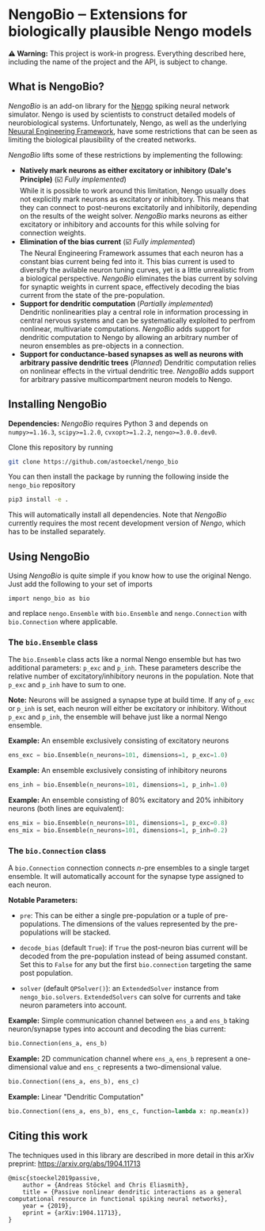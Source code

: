 # NengoBio ‒ Extensions for biologically plausible Nengo models

**⚠ Warning:** This project is work-in progress. Everything described here, including the name of the project and the API, is subject to change.

## What is NengoBio?

*NengoBio* is an add-on library for the [Nengo](https://nengo.ai/) spiking neural network simulator. Nengo is used by scientists to construct detailed models of neurobiological systems. Unfortunately, Nengo, as well as the underlying [Neuural Engineering Framework](http://compneuro.uwaterloo.ca/research/nef.html), have some restrictions that can be seen as limiting the biological plausibility of the created networks.

 *NengoBio* lifts some of these restrictions by implementing the following:

* **Natively mark neurons as either excitatory or inhibitory (Dale's Principle)** (:ballot_box_with_check: *Fully implemented*)<br>
  While it is possible to work around this limitation, Nengo usually does not explicitly mark neurons as excitatory or inhibitory. This means that they can connect to post-neurons excitatorily and inhibitorily, depending on the results of the weight solver. *NengoBio* marks neurons as either excitatory or inhibitory and accounts for this while solving for connection weights.
* **Elimination of the bias current** (:ballot_box_with_check: *Fully implemented*)<br>
  The Neural Engineering Framework assumes that each neuron has a constant bias current being fed into it. This bias current is used to diversify the avilable neuron tuning curves, yet is a little unrealistic from a biological perspective. *NengoBio* eliminates the bias current by solving for synaptic weights in current space, effectively decoding the bias current from the state of the pre-population.
* **Support for dendritic computation** (*Partially implemented*)<br>
  Dendritic nonlinearities play a central role in information processing in central nervous systems and can be systematically exploited to perfrom nonlinear, multivariate computations. *NengoBio* adds support for dendritic computation to Nengo by allowing an arbitrary number of neuron ensembles as pre-objects in a connection.
* **Support for conductance-based synapses as well as neurons with arbitrary passive dendritic trees** (*Planned*)
  Dendritic computation relies on nonlinear effects in the virtual dendritic tree. *NengoBio* adds support for arbitrary passive multicompartment neuron models to Nengo.

## Installing NengoBio

**Dependencies:** *NengoBio* requires Python 3 and depends on `numpy>=1.16.3`, `scipy>=1.2.0`, `cvxopt>=1.2.2`, `nengo>=3.0.0.dev0`.

Clone this repository by running
```bash
git clone https://github.com/astoeckel/nengo_bio
```
You can then install the package by running the following inside the `nengo_bio` repository
```bash
pip3 install -e .
```
This will automatically install all dependencies. Note that *NengoBio* currently requires the most recent development version of *Nengo*, which has to be installed separately.

## Using NengoBio

Using *NengoBio* is quite simple if you know how to use the original Nengo. Just add the following to your set of imports
```
import nengo_bio as bio
```
and replace `nengo.Ensemble` with `bio.Ensemble` and `nengo.Connection` with `bio.Connection` where applicable.

### The `bio.Ensemble` class

The `bio.Ensemble` class acts like a normal Nengo ensemble but has two additional parameters: `p_exc` and `p_inh`. These parameters describe the relative number of excitatory/inhibitory neurons in the population. Note that `p_exc` and `p_inh` have to sum to one.

**Note:** Neurons will be assigned a synapse type at build time. If any of `p_exc` or `p_inh` is set, each neuron will either be excitatory or inhibitory. Without `p_exc` and `p_inh`, the ensemble will behave just like a normal Nengo ensemble.

**Example:** An ensemble exclusively consisting of excitatory neurons
```py
ens_exc = bio.Ensemble(n_neurons=101, dimensions=1, p_exc=1.0)
```

**Example:** An ensemble exclusively consisting of inhibitory neurons
```py
ens_inh = bio.Ensemble(n_neurons=101, dimensions=1, p_inh=1.0)
```

**Example:** An ensemble consisting of 80% excitatory and 20% inhibitory neurons (both lines are equivalent):
```py
ens_mix = bio.Ensemble(n_neurons=101, dimensions=1, p_exc=0.8)
ens_mix = bio.Ensemble(n_neurons=101, dimensions=1, p_inh=0.2)
```

### The `bio.Connection` class

A `bio.Connection` connection connects *n*-pre ensembles to a single target ensemble. It will automatically account for the synapse type assigned to each neuron.

**Notable Parameters:**

* `pre`: This can be either a single pre-population or a tuple of pre-populations. The dimensions of the values represented by the pre-populations will be stacked.

* `decode_bias` (default `True`): if `True` the post-neuron bias current will be decoded from the pre-population instead of being assumed constant. Set this to `False` for any but the first `bio.connection` targeting the same post population.

* `solver` (default `QPSolver()`): an `ExtendedSolver` instance from `nengo_bio.solvers`. `ExtendedSolvers` can solve for currents and take neuron parameters into account.

**Example:** Simple communication channel between `ens_a` and `ens_b` taking neuron/synapse types into account and decoding the bias current:
```py
bio.Connection(ens_a, ens_b)
```

**Example:** 2D communication channel where `ens_a`, `ens_b` represent a one-dimensional value and `ens_c` represents a two-dimensional value.
```py
bio.Connection((ens_a, ens_b), ens_c)
```

**Example:** Linear "Dendritic Computation"
```py
bio.Connection((ens_a, ens_b), ens_c, function=lambda x: np.mean(x))
```

## Citing this work

The techniques used in this library are described in more detail in this arXiv preprint: https://arxiv.org/abs/1904.11713

```
@misc{stoeckel2019passive,
    author = {Andreas Stöckel and Chris Eliasmith},
    title = {Passive nonlinear dendritic interactions as a general computational resource in functional spiking neural networks},
    year = {2019},
    eprint = {arXiv:1904.11713},
}
```
